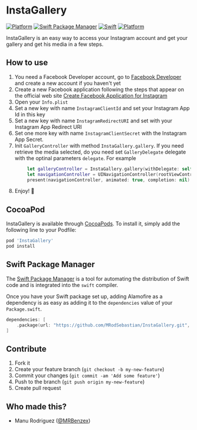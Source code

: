 # InstaGallery
[![Platform](https://img.shields.io/bitrise/6c8f879c831767a2?token=OXWkAn3z22ZrCNrMyZrmHw&style=flat-square)](https://cocoapods.org/pods/InstaGallery) [![Swift Package Manager](https://img.shields.io/badge/Swift_Package_Manager-compatible-orange?style=flat-square)](https://img.shields.io/badge/Swift_Package_Manager-compatible-orange?style=flat-square) [![Swift](https://img.shields.io/badge/swift-5.0-red?style=flat-square)](https://cocoapods.org/pods/InstaGallery) [![Platform](https://img.shields.io/badge/platform-ios-blue?style=flat-square)](https://cocoapods.org/pods/InstaGallery) 

InstaGallery is an easy way to access your Instagram account and get your gallery and get his media in a few steps.

## How to use
1. You need a Facebook Developer account, go to [Facebook Developer](https://developers.facebook.com/) and create a new account if you haven't yet
2. Create a new Facebook application following the steps that appear on the official web site [Create Facebook Application for Instagram](https://developers.facebook.com/docs/instagram-basic-display-api/getting-started)
3. Open your `Info.plist`
4. Set a new key with name `InstagramClientId` and set your Instagram App Id in this key
5. Set a new key with name `InstagramRedirectURI` and set with your Instagram App Redirect URI
6. Set one more key with name `InstagramClientSecret` with the Instagram App Secret.
7. Init `GalleryController` with method `InstaGallery.gallery`. If you need retrieve the media selected, do you need set `GalleryDelegate` delegate with the optinal parameters `delegate`. For example
```swift
        let galleryController = InstaGallery.gallery(withDelegate: self)
        let navigationController = UINavigationController(rootViewController: galleryController)
        present(navigationController, animated: true, completion: nil)
```
8. Enjoy! 🎉

## CocoaPod
InstaGallery is available through [CocoaPods](http://cocoapods.org). To install
it, simply add the following line to your Podfile:

```ruby
pod 'InstaGallery'
pod install
```

## Swift Package Manager

The [Swift Package Manager](https://swift.org/package-manager/) is a tool for automating the distribution of Swift code and is integrated into the `swift` compiler. 

Once you have your Swift package set up, adding Alamofire as a dependency is as easy as adding it to the `dependencies` value of your `Package.swift`.

```swift
dependencies: [
    .package(url: "https://github.com/MRodSebastian/InstaGallery.git", .upToNextMajor(from: "0.4.0"))
]
```

## Contribute

1. Fork it
2. Create your feature branch (`git checkout -b my-new-feature`)
3. Commit your changes (`git commit -am 'Add some feature'`)
4. Push to the branch (`git push origin my-new-feature`)
5. Create pull request

## Who made this?
- Manu Rodriguez ([@MRBenzex](https://twitter.com/mrbenzex))
